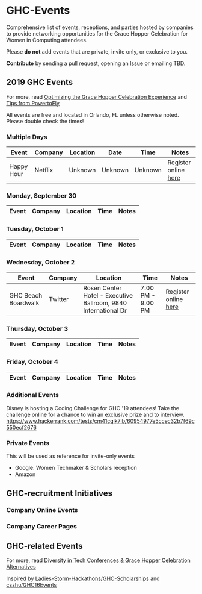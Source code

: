 # GHC-Events
Comprehensive list of events, receptions, and parties hosted by companies to provide networking opportunities for the Grace Hopper Celebration for Women in Computing attendees.

Please **do not** add events that are private, invite only, or exclusive to you.

**Contribute** by sending a [pull request](https://github.com/missCarrieMah/GHC-Events/pulls), opening an [Issue](https://github.com/missCarrieMah/GHC-Events/issues) or emailing TBD.

## 2019 GHC Events
For more, read [Optimizing the Grace Hopper Celebration Experience](https://medium.com/@missCarrieMah/optimizing-the-grace-hopper-celebration-experience-726d624a0733) and [Tips from PowertoFly](https://blog.powertofly.com/grace-hopper-conference-2018-2603846357.html)

All events are free and located in Orlando, FL unless otherwise noted. Please double check the times!

### Multiple Days
| Event 	| Company 	| Location 	| Date 	| Time 	| Notes 	|
|-------	|---------	|----------	|------	|------	|-------	|
|Happy Hour|Netflix|Unknown|Unknown|Unknown|Register online [here](https://netflixeventghc2019.splashthat.com/)|

### Monday, September 30
| Event 	| Company 	| Location 	| Time 	| Notes 	|
|-------	|---------	|----------	|------	|-------	|

### Tuesday, October 1
| Event 	| Company 	| Location 	| Time 	| Notes 	|
|-------	|---------	|----------	|------	|-------	|

### Wednesday, October 2
| Event 	| Company 	| Location 	| Time 	| Notes 	|
|-------	|---------	|----------	|------	|-------	|
|GHC Beach Boardwalk|Twitter|Rosen Center Hotel - Executive Ballroom, 9840 International Dr |7:00 PM - 9:00 PM|Register online [here](https://ghc2019.splashthat.com)|

### Thursday, October 3
| Event 	| Company 	| Location 	| Time 	| Notes 	|
|-------	|---------	|----------	|------	|-------	|

### Friday, October 4
| Event 	| Company 	| Location 	| Time 	| Notes 	|
|-------	|---------	|----------	|------	|-------	|

### Additional Events
Disney is hosting a Coding Challenge for GHC '19 attendees!  Take the challenge online for a chance to win an exclusive prize and to interview. https://www.hackerrank.com/tests/cm41cqlk7ib/60954977e5ccec32b7f69c550ecf2676
### Private Events
This will be used as reference for invite-only events
* Google: Women Techmaker & Scholars reception
* Amazon

## GHC-recruitment Initiatives

### Company Online Events

### Company Career Pages

## GHC-related Events


For more, read [Diversity in Tech Conferences & Grace Hopper Celebration Alternatives](https://code.likeagirl.io/diversity-in-tech-conferences-grace-hopper-celebration-alternatives-bd9c8d01e18d)

Inspired by [Ladies-Storm-Hackathons/GHC-Scholarships](https://github.com/Ladies-Storm-Hackathons/GHC-Scholarships) and [cszhu/GHC16Events](https://github.com/cszhu/GHC16Events)
